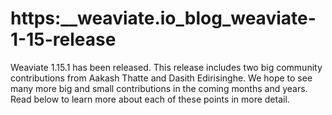 # https:\_\_weaviate.io_blog_weaviate-1-15-release

Weaviate 1.15.1 has been released. This release includes two big community contributions from Aakash Thatte and Dasith Edirisinghe. We hope to see many more big and small contributions in the coming months and years. Read below to learn more about each of these points in more detail.

